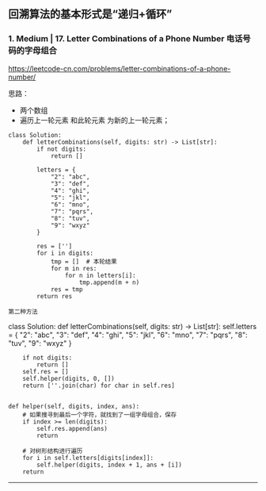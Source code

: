 ## 回溯算法的基本形式是“递归+循环”
### 1. Medium |    17. Letter Combinations of a Phone Number  电话号码的字母组合

https://leetcode-cn.com/problems/letter-combinations-of-a-phone-number/

思路：
* 两个数组
* 遍历上一轮元素 和此轮元素 为新的上一轮元素；

```
class Solution:
    def letterCombinations(self, digits: str) -> List[str]:
        if not digits:
            return []  
            
        letters = {
            "2": "abc",
            "3": "def",
            "4": "ghi",
            "5": "jkl",
            "6": "mno",
            "7": "pqrs",
            "8": "tuv",
            "9": "wxyz"
        }
        
        res = ['']
        for i in digits:
            tmp = []  # 本轮结果
            for m in res:
                for n in letters[i]:
                    tmp.append(m + n)
            res = tmp
        return res

第二种方法
```       
class Solution:
    def letterCombinations(self, digits: str) -> List[str]:
        self.letters = {
            "2": "abc",
            "3": "def",
            "4": "ghi",
            "5": "jkl",
            "6": "mno",
            "7": "pqrs",
            "8": "tuv",
            "9": "wxyz"
        }

        if not digits:
            return []
        self.res = []
        self.helper(digits, 0, [])
        return [''.join(char) for char in self.res]


    def helper(self, digits, index, ans):
        # 如果搜寻到最后一个字符，就找到了一组字母组合，保存
        if index >= len(digits):
            self.res.append(ans)
            return
            
        # 对树形结构进行遍历
        for i in self.letters[digits[index]]:
            self.helper(digits, index + 1, ans + [i])
        return 

---------------------------------------------------------------------------------
